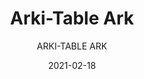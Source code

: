 ---
designer: "Pedrali R&D"
description: "Arki-Table%20is%20linear%20and%20rigorous%20from%20a%20structural%20point%20of%20view%2C%20but%20at%20the%20same%20time%20versatile%20and%20designed%20for%20different%20uses.%20Table%20with%20steel%20trestle%20legs%2C%20ultra-thin%20solid%20laminate%20or%20melamine%20top%20supported%20by%20an%20extruded%20aluminium%20frame."
image_primary: "img/Arki-Table_ARK_300x100_01_zoom.jpg"
image_secondary: "img/Arki-Table_ARK_300x100_02_zoom.jpg"
manufacturer: "Pedrali"
href: "https://www.pedrali.it/en/products/catalog/Table-ARKI-TABLE-ARK/"
subtitle: "ARKI-TABLE ARK"
tags: 
  - "Pedrali"
  - "Tables"
title: "Arki-Table Ark"
category: "Tables"
slug: "/manufacturers/pedrali/tables/pedrali-r-d-arki-table-ark"
date: "2021-02-18"
---